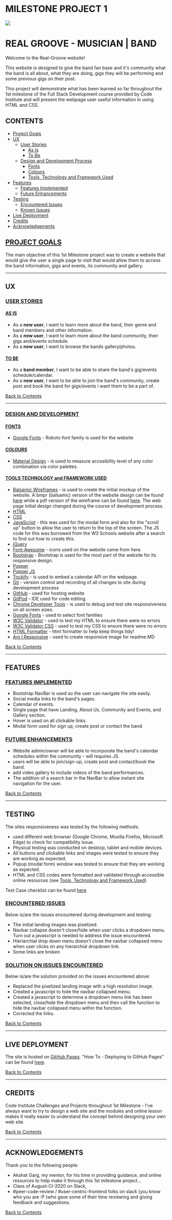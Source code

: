 # **MILESTONE PROJECT 1** #

<img src="./assets/images/website-screen-responsiveness.png" style="margin: 0;">

# **REAL GROOVE - MUSICIAN | BAND** #

Welcome to the Real-Groove website!

This website is designed to give the band fan base and it's community what the band is all about, what they are doing, gigs they will be performing and some previous gigs on their post. 

This project will demonstrate what has been learned so far throughout the 1st milestone of the Full Stack Development course provided by Code Institute and will present the webpage user useful information in using HTML and CSS.

## **CONTENTS** ##

 

- [Project Goals](#project-goals)
- [UX](#ux)
  - [User Stories](#user-stories)
    - [As Is](#as-is)
    - [To Be](#to-be)
  - [Design and Development Process](#design-process)
    - [Fonts](#fonts)
    - [Colours](#colours)
    - [Tools, Technology and Framework Used](#tools-technology-and-framework-used)
- [Features](#features)
    - [Features Implemented](#features-implemented)
    - [Future Enhancements](#future-Enhancements)
- [Testing](#testing)
    - [Encountered Issues](#encountered-issues)
    - [Known Issues](#known-issues)
- [Live Deployment](#live-deployment)
- [Credits](#credits)
- [Acknowledgements](#acknowledgements)

 

## <ins>PROJECT GOALS</ins> ##

The main objective of this 1st Milestone project was to create a website that would give the user a single page to visit that would allow them to access the band information, gigs and events, its community and gallery.

--- 
## **UX** ##

### <ins>USER STORIES</ins> ###

#### <ins>AS IS</ins> ####
- As a **new user**, I want to learn more about the band, their genre and band members and other information.
- As a **new user**, I want to learn more about the band community, their gigs and/events schedule.
- As a **new user**, I want to browse the bands gallery/photos.

#### <ins>TO BE</ins> ####
- As a **band member**, I want to be able to share the band's gig/events schedule/calendar.
- As a **new user**, I want to be able to join the band's community, create post and book the band for gigs/events i want them to be a part of.

[Back to Contents](#contents)

--- 
### <ins>DESIGN AND DEVELOPMENT</ins> ###

#### <ins>FONTS</ins> ####

- [Google Fonts](https://fonts.google.com/) - Roboto font family is used for the website

#### <ins>COLOURS</ins> ####

- [Material Design](https://material.io/resources/color/#!/?view.left=0&view.right=0) - is used to measure accesibility level of any color combination via color palettes. 

#### <ins>TOOLS TECHNOLOGY and FRAMEWORK USED</ins> ####

- [Balsamic Wireframes](https://balsamiq.com/wireframes) - is used to create the initial mockup of the website. A bmpr (balsamic) version of the website design can be found [here](assets/misc/ms-project-1.bmpr) while a pdf version of the wireframe can be found [here](assets/misc/ms-project-1.pdf). The web page initial design changed during the course of development process.
- [HTML](https://developer.mozilla.org/en-US/docs/Web/HTML)
- [CSS](https://developer.mozilla.org/en-US/docs/Web/CSS)
- [JavaScript](https://developer.mozilla.org/en-US/docs/Web/JavaScript) - this was used for the modal form and also for the "scroll up" button to allow the user to return to the top of the screen.  The JS code for this was borrowed from the W3 Schools website after a search to find out how to create this.
- [jQuery](https://jquery.com/)
- [Font-Awesome](https://fontawesome.com/icons?d=gallery) - icons used on thw website came from here.
- [Bootstrap](https://getbootstrap.com/) - Bootstrap is used for the most part of the website for its responsive design.
- [Popper](https://popper.js.org/)
- [Popper JS](https://popperjs.org/)
- [Tockify](https://public.tockify.com/browser/embed.js") - is used to embed a calendar API on the webpage.
- [Git](https://git-scm.com/) - version control and recording of all changes to site during development process
- [GitHub](https://github.com/) - used for hosting website
- [GitPod](https://www.gitpod.io/) - IDE used for code editing.
- [Chrome Developer Tools](https://developers.google.com/web/tools/chrome-devtools) - is used to debug and test site responsiveness on all screen sizes.
- [Google Fonts](https://fonts.google.com/) - used to select font families
- [W3C Validator](https://validator.w3.org/) - used to test my HTML to ensure there were no errors
- [W3C Validator CSS](https://jigsaw.w3.org/css-validator/) - used to test my CSS to ensure there were no errors
- [HTML Formatter](https://www.webformatter.com/html) - html formatter to help keep things tidy!
- [Am I Responsive](http://ami.responsivedesign.is/#) - used to create responsive image for readme.MD

[Back to Contents](#contents)

---

## **FEATURES** ##

### <ins>FEATURES IMPLEMENTED</ins> ###
- Bootstrap NavBar is used so the user can navigate the site easily.
- Social media links to the band's pages.
- Calendar of events.
- Single page that have Landing, About Us, Community and Events, and Gallery section.
- Hover is used on all clickable links.
- Modal form used for sign up, create post or contact the band.

### <ins>FUTURE ENHANCEMENTS</ins> ###
- Website admin/owner will be able to incorporate the band's calendar schedules within the community - will requires JS.
- users will be able to join/sign-up, create post and contact/book the band.
- add video gallery to include videos of the band performances.
- The addition of a search bar in the NavBar to allow instant site navigation for the user.

[Back to Contents](#contents)

---

## **TESTING** ##

The sites responsiveness was tested by the following methods:

- used different web browser (Google Chrome, Moxilla Firefox, Microsoft Edge) to check for compatibility issue.
- Physical testing was conducted on desktop, tablet and mobile devices.
- All buttons and clickable links and images were tested to ensure they are working as expected.
- Popup (modal form) window was tested to ensure that they are working as expected.
- HTML and CSS codes were formatted and validated through accessible online resources (see [Tools, Technology and Framework Used](#tools-technology-and-framework-used)) 

Test Case checklist can be found [here](assets/misc/ms1-test-case-checklist.xls)

### <ins>ENCOUNTERED ISSUES</ins>

Below is/are the issues encountered during development and testing:

- The initial landing images was pixelized.
- Navbar collapse doesn't close/hide when user clicks a dropdown menu. Turn out a javascript is needed to address the issue encountered.
- Hieriarchial drop down menu doesn't close the navbar collapsed menu when user clicks on any hierarchial dropdown link.
- Some links are broken

### <ins>SOLUTION ON ISSUES ENCOUNTERED</ins>

Below is/are the solution provided on the issues encountered above:

- Replaced the pixelized landing image with a high resolution image.
- Created a javascript to hide the navbar collapsed menu.
- Created a javascript to determine a dropdown menu link has been selected, close/hide the dropdown menu and then call the function to hide the navbar collapsed menu within the function.
- Corrected the links.

[Back to Contents](#contents)

---

## **LIVE DEPLOYMENT** ##

The site is hosted on [GitHub Pages](https://jon2-vera-cruz.github.io/the-real-groove/). "How To - Deploying to GitHub Pages" can be found [here](https://www.codecademy.com/articles/f1-u3-github-pages).

[Back to Contents](#contents)

---

## **CREDITS** ##

Code Institute Challenges and Projects throughout 1st Milestone - I've always want to try to design a web site and the modules and online lesson makes it really easier to understand the concept behind designing your own web site.

[Back to Contents](#contents)

---

## **ACKNOWLEDGEMENTS** ##

Thank you to the following people:

- Akshat Garg, my mentor, for his time in providing guidance, and online resources to help make it through this 1st milestone project...
- Class of August-CI-2020 on Slack,
- #peer-code-review / #user-centric-frontend folks on slack (you know who you are :P )who gave some of their time reviewing and giving feedback and suggestions.

[Back to Contents](#contents)

